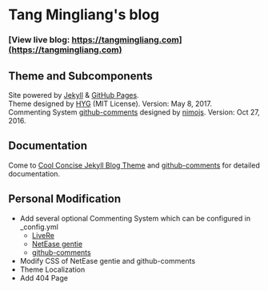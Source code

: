 # Tang Mingliang's blog

### [View live blog: https://tangmingliang.com](https://tangmingliang.com)

## Theme and Subcomponents

Site powered by [Jekyll](https://jekyllrb.com/) & [GitHub Pages](https://pages.github.com/).  
Theme designed by [HYG](https://github.com/Gaohaoyang) (MIT License). Version: May 8, 2017.  
Commenting System [github-comments](https://github.com/nimojs/github-comments) 
designed by [nimojs](https://github.com/nimojs). Version: Oct 27, 2016.

## Documentation
Come to [Cool Concise Jekyll Blog Theme](https://github.com/Gaohaoyang/gaohaoyang.github.io) and 
[github-comments](https://github.com/nimojs/github-comments) for detailed documentation.

## Personal Modification

- Add several optional Commenting System which can be configured in _config.yml
	- [LiveRe](https://livere.com)
	- [NetEase gentie](https://gentie.163.com/)
	- [github-comments](https://github.com/nimojs/github-comments)
- Modify CSS of NetEase gentie and github-comments
- Theme Localization
- Add 404 Page
